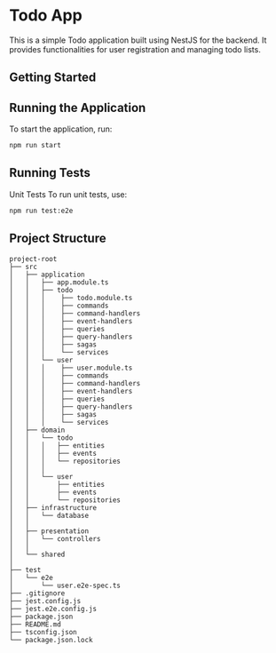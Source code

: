 # Todo App

This is a simple Todo application built using NestJS for the backend. It provides functionalities for user registration and managing todo lists.

## Getting Started

## Running the Application

To start the application, run:

```bash
npm run start
```

## Running Tests

Unit Tests
To run unit tests, use:

```bash
npm run test:e2e
```

## Project Structure

```plaintext
project-root
├── src
│   ├── application
│   │   ├── app.module.ts
│   │   ├── todo
│   │   │    ├── todo.module.ts
│   │   │    ├── commands
│   │   │    ├── command-handlers
│   │   │    ├── event-handlers
│   │   │    ├── queries
│   │   │    ├── query-handlers
│   │   │    ├── sagas
│   │   │    └── services
│   │   └── user
│   │   │    ├── user.module.ts
│   │   │    ├── commands
│   │   │    ├── command-handlers
│   │   │    ├── event-handlers
│   │   │    ├── queries
│   │   │    ├── query-handlers
│   │   │    ├── sagas
│   │   │    └── services
│   ├── domain
│   │   └── todo
│   │   │   ├── entities
│   │   │   ├── events
│   │   │   └── repositories
│   │   │
│   │   └── user
│   │       ├── entities
│   │       ├── events
│   │       └── repositories
│   ├── infrastructure
│   │   └── database
│   │
│   ├── presentation
│   │   └── controllers
│   │
│   └── shared
│
├── test
│   └── e2e
│       └── user.e2e-spec.ts
├── .gitignore
├── jest.config.js
├── jest.e2e.config.js
├── package.json
├── README.md
├── tsconfig.json
└── package.json.lock
```
